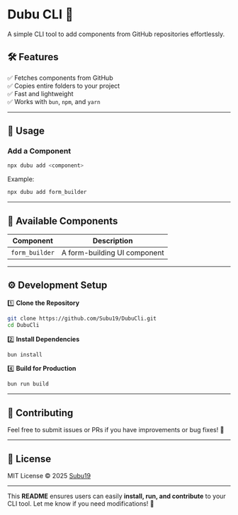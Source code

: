 # **Dubu CLI** 🚀  

A simple CLI tool to add components from GitHub repositories effortlessly.  

## **🛠 Features**  
✅ Fetches components from GitHub  
✅ Copies entire folders to your project  
✅ Fast and lightweight  
✅ Works with `bun`, `npm`, and `yarn`  

---

## **🚀 Usage**  

### **Add a Component**
```sh
npx dubu add <component>
```
Example:
```sh
npx dubu add form_builder
```

---

## **📜 Available Components**  
| Component      | Description                 |  
|--------------|-------------------------|  
| `form_builder` | A form-building UI component |  

---

## **⚙️ Development Setup**  

1️⃣ **Clone the Repository**  
```sh
git clone https://github.com/Subu19/DubuCli.git
cd DubuCli
```

2️⃣ **Install Dependencies**  
```sh
bun install
```

4️⃣ **Build for Production**  
```sh
bun run build
```

---

## **🔗 Contributing**  
Feel free to submit issues or PRs if you have improvements or bug fixes! 🚀  

---

## **📝 License**  
MIT License © 2025 [Subu19](https://github.com/Subu19)  

---

This **README** ensures users can easily **install, run, and contribute** to your CLI tool. Let me know if you need modifications! 🚀